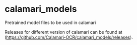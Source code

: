 # calamari_models
Pretrained model files to be used in calamari

Releases for different version of calamari can be found at (https://github.com/Calamari-OCR/calamari_models/releases).
